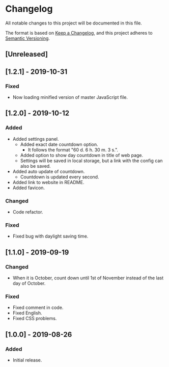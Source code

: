 # Changelog
All notable changes to this project will be documented in this file.

The format is based on [Keep a Changelog](https://keepachangelog.com/en/1.0.0/),
and this project adheres to [Semantic Versioning](https://semver.org/spec/v2.0.0.html).

## [Unreleased]

## [1.2.1] - 2019-10-31
### Fixed
- Now loading minified version of master JavaScript file.

## [1.2.0] - 2019-10-12
### Added
- Added settings panel.
  - Added exact date countdown option.
    - It follows the format "60 d. 6 h. 30 m. 3 s.".
  - Added option to show day countdown in title of web page.
  - Settings will be saved in local storage, but a link with the config can also be saved.
- Added auto update of countdown.
  - Countdown is updated every second.
- Added link to website in README.
- Added favicon.

### Changed
- Code refactor.

### Fixed
- Fixed bug with daylight saving time.

## [1.1.0] - 2019-09-19
### Changed
- When it is October, count down until 1st of November instead of the last day of October.

### Fixed
- Fixed comment in code.
- Fixed English.
- Fixed CSS problems.

## [1.0.0] - 2019-08-26
### Added
- Initial release.
